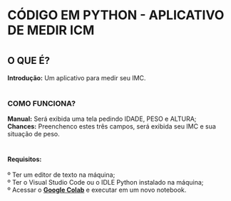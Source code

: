 # CÓDIGO EM PYTHON - APLICATIVO DE MEDIR ICM

# <h2>O QUE É?
<strong>Introdução:</strong> Um aplicativo para medir seu IMC. <br>
</h2>

# <h3>COMO FUNCIONA?
<strong>Manual:</strong> Será exibida uma tela pedindo IDADE, PESO e ALTURA; <br>
<strong>Chances:</strong> Preenchenco estes três campos, será exibida seu IMC  e sua situação de peso. <br>

# <h4>Requisitos:
º Ter um editor de texto na máquina; <br>
º Ter o Visual Studio Code ou o IDLE Python instalado na máquina; <br>
º Acessar o <strong><a href="https://colab.research.google.com/">Google Colab</a></strong> e executar em um novo notebook. </h4>
